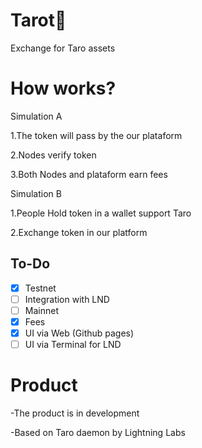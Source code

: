 # Tarot🍠
Exchange for Taro assets

# How works?

Simulation A

1.The token will pass by the our plataform

2.Nodes verify token

3.Both Nodes and plataform earn fees

Simulation B

1.People Hold token in a wallet support Taro

2.Exchange token in our platform 

## To-Do
- [X] Testnet
- [ ] Integration with LND
- [ ] Mainnet
- [x] Fees
- [X] UI via Web (Github pages)
- [ ] UI via Terminal for LND 

# Product

-The product is in development

-Based on Taro daemon by Lightning Labs
